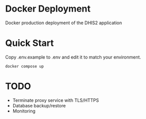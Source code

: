# Docker Deployment

Docker production deployment of the DHIS2 application

# Quick Start

Copy .env.example to .env and edit it to match your environment.

```shell
docker compose up
```

# TODO

- Terminate proxy service with TLS/HTTPS
- Database backup/restore
- Monitoring
